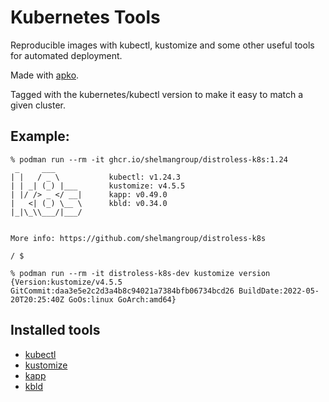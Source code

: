 # Kubernetes Tools

Reproducible images with kubectl, kustomize and some other useful tools for automated deployment.

Made with [apko](https://github.com/chainguard-dev/apko).

Tagged with the kubernetes/kubectl version to make it easy to match a given cluster.

## Example:
```
% podman run --rm -it ghcr.io/shelmangroup/distroless-k8s:1.24
 _     ___
| |   / _ \           kubectl: v1.24.3
| | _| (_) |___       kustomize: v4.5.5
| |/ /> _ </ __|      kapp: v0.49.0
|   <| (_) \__ \      kbld: v0.34.0
|_|\_\\___/|___/


More info: https://github.com/shelmangroup/distroless-k8s

/ $
```

```
% podman run --rm -it distroless-k8s-dev kustomize version
{Version:kustomize/v4.5.5 GitCommit:daa3e5e2c2d3a4b8c94021a7384bfb06734bcd26 BuildDate:2022-05-20T20:25:40Z GoOs:linux GoArch:amd64}
```

## Installed tools

- [kubectl](https://kubernetes.io/docs/tasks/tools/install-kubectl/)
- [kustomize](https://github.com/kubernetes-sigs/kustomize)
- [kapp](https://carvel.dev/kapp/)
- [kbld](https://carvel.dev/kbld/)

